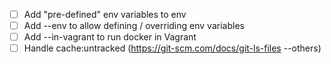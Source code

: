 - [ ] Add "pre-defined" env variables to env
- [ ] Add --env to allow defining / overriding env variables
- [ ] Add --in-vagrant to run docker in Vagrant
- [ ] Handle cache:untracked (https://git-scm.com/docs/git-ls-files --others)
